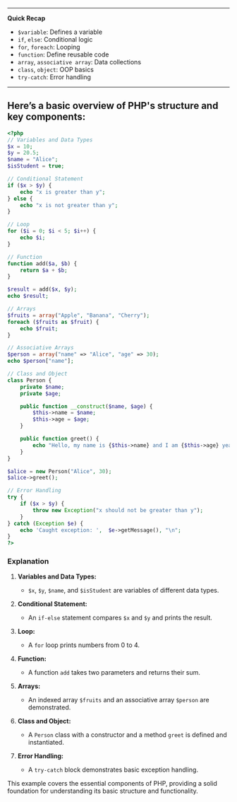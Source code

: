 
---
**Quick Recap**
- `$variable`: Defines a variable
- `if`, `else`: Conditional logic
- `for`, `foreach`: Looping
- `function`: Define reusable code
- `array`, `associative array`: Data collections
- `class`, `object`: OOP basics
- `try-catch`: Error handling
---
## Here’s a basic overview of PHP's structure and key components:

```php
<?php
// Variables and Data Types
$x = 10;
$y = 20.5;
$name = "Alice";
$isStudent = true;

// Conditional Statement
if ($x > $y) {
    echo "x is greater than y";
} else {
    echo "x is not greater than y";
}

// Loop
for ($i = 0; $i < 5; $i++) {
    echo $i;
}

// Function
function add($a, $b) {
    return $a + $b;
}

$result = add($x, $y);
echo $result;

// Arrays
$fruits = array("Apple", "Banana", "Cherry");
foreach ($fruits as $fruit) {
    echo $fruit;
}

// Associative Arrays
$person = array("name" => "Alice", "age" => 30);
echo $person["name"];

// Class and Object
class Person {
    private $name;
    private $age;

    public function __construct($name, $age) {
        $this->name = $name;
        $this->age = $age;
    }

    public function greet() {
        echo "Hello, my name is {$this->name} and I am {$this->age} years old";
    }
}

$alice = new Person("Alice", 30);
$alice->greet();

// Error Handling
try {
    if ($x > $y) {
        throw new Exception("x should not be greater than y");
    }
} catch (Exception $e) {
    echo 'Caught exception: ',  $e->getMessage(), "\n";
}
?>

```
### Explanation

1. **Variables and Data Types:**
    
    - `$x`, `$y`, `$name`, and `$isStudent` are variables of different data types.
2. **Conditional Statement:**
    
    - An `if-else` statement compares `$x` and `$y` and prints the result.
3. **Loop:**
    
    - A `for` loop prints numbers from 0 to 4.
4. **Function:**
    
    - A function `add` takes two parameters and returns their sum.
5. **Arrays:**
    
    - An indexed array `$fruits` and an associative array `$person` are demonstrated.
6. **Class and Object:**
    
    - A `Person` class with a constructor and a method `greet` is defined and instantiated.
7. **Error Handling:**
    
    - A `try-catch` block demonstrates basic exception handling.

This example covers the essential components of PHP, providing a solid foundation for understanding its basic structure and functionality.